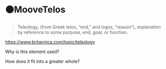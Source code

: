# 🟠<motor>MooveTelos</motor>

> Teleology, (from Greek telos, “end,” and logos, “reason”), explanation by reference to some purpose, end, goal, or function.

<https://www.britannica.com/topic/teleology>

Why is this element used?

How does it fit into a greater whole?